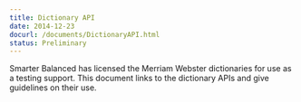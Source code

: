```yaml
---
title: Dictionary API
date: 2014-12-23
docurl: /documents/DictionaryAPI.html
status: Preliminary
---
```

Smarter Balanced has licensed the Merriam Webster dictionaries for use as a testing support. This document links to the dictionary APIs and give guidelines on their use.

